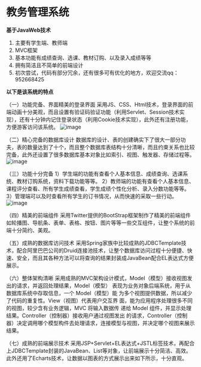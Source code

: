 # 教务管理系统
**基于JavaWeb技术**
1. 主要有学生端、教师端
2. MVC框架
3. 基本功能有成绩查询、选课、教材订购、以及录入成绩等等
4. 拥有简洁且不简单的前端设计
5. 初次尝试，代码有部分冗余，还有很多可有优化的地方，欢迎交流qq：952668425


**以下是该系统的特点**

（一）功能完备、界面精美的登录界面
  采用JS、CSS、Html技术，登录界面的前端动画十分美观，而且设置有验证码验证功能（利用Servlet、Session技术实现），还有十分钟内记住登录状态（利用Cookie技术实现），此外还有注册功能，方便游客访问该系统。
 ![image](https://user-images.githubusercontent.com/63045769/111068778-252d7980-8505-11eb-804e-1d82d68ff819.png)

（二）精心完备的数据库设计
数据库的设计、表的创建确实下了很大一部分功夫，表的数量达到了十个，而且整个数据库表结构十分清晰，而且约束关系也比较完备，此外还设置了很多数据库基本对象比如索引、视图、触发器、存储过程等。
 ![image](https://user-images.githubusercontent.com/63045769/111068954-c7e5f800-8505-11eb-9a9f-e2cc489f54a7.png)

（三）功能十分完备
1）学生端的功能有查看个人基本信息、成绩查询、选课系统、教材订购系统，资料下载功能等等。
2）教师端的功能有查看个人基本信息、课程评分查看、所有学生成绩查看，学生成绩个性化分析、录入分数功能等等。
3）管理端可以及时查看所有学生的订书情况，从而快速的采取一些行动。
![image](https://user-images.githubusercontent.com/63045769/111411563-bf640c00-8715-11eb-9b6e-8f22b463083e.png)


（四）精美的前端组件
采用Twitter提供的BootStrap框架制作了精美的前端组件如轮播图、导航条、表单、表格、按钮、图片等等一些交互组件，让整个系统的前端十分简约、美观。


（五）成熟的数据库访问技术
采用Spring家族中比较成熟的JDBCTemplate技术，配合阿里巴巴公司的Druid连接池技术，让整个数据库访问过程十分便捷、快速、安全，而且其各种方法可以将查询的结果封装成JavaBean配合EL表达式方便展示。

（六）整体架构清晰
采用成熟的MVC架构设计模式，Model（模型）接收视图发出的请求，并返回处理结果，Model（模型） 表现为业务对象后端系统，用于从数据库系统中存取信息，一个 Model（模型）能 为多个视图提供数据，所以减少了代码的重复性。View（视图）代表用户交互界 面，能为应用程序处理很多不同的视图，较少含有业务逻辑，MVC 将输入数据传 递给 Model 组件，并显示处理结果。Controller（控制器）接收用户通过视图发出 的请求，Controller（控制器）决定调用哪个模型构件去处理请求，连接模型与视图，并决定哪个视图来展示结果。

 
（七）成熟的前端展示技术
采用JSP+Servlet+EL表达式+JSTL标签技术，再配合上JDBCTemplate封装的JavaBean、List等对象，让前端展示十分简洁、高效。此外还用了Echarts技术，让数据以图表的方式展示出来如下所示，十分直观。



